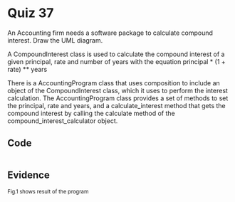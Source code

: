 # Quiz 37

An Accounting firm needs a software package to calculate compound interest. Draw the UML diagram.

A CompoundInterest class is used to calculate the compound interest of a given principal, rate and number of years with the equation principal * (1 + rate) ** years

There is a AccountingProgram class that uses composition to include an object of the CompoundInterest class, which it uses to perform the interest calculation.
The AccountingProgram class provides a set of methods to set the principal, rate and years, and a calculate_interest method that gets the compound interest by calling the calculate method of the compound_interest_calculator object.

## Code

```py

```

## Evidence

<sub>Fig.1 shows result of the program
